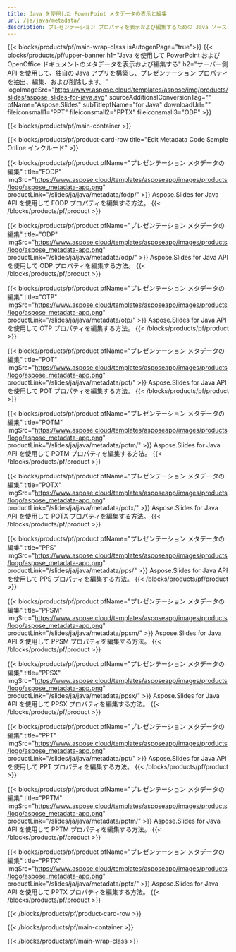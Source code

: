 ```yaml
---
title: Java を使用した PowerPoint メタデータの表示と編集
url: /ja/java/metadata/
description: プレゼンテーション プロパティを表示および編集するための Java ソース コード
---
```


{{< blocks/products/pf/main-wrap-class isAutogenPage="true">}}
{{< blocks/products/pf/upper-banner h1="Java を使用して PowerPoint および OpenOffice ドキュメントのメタデータを表示および編集する" h2="サーバー側 API を使用して、独自の Java アプリを構築し、プレゼンテーション プロパティを抽出、編集、および削除します。" logoImageSrc="https://www.aspose.cloud/templates/aspose/img/products/slides/aspose_slides-for-java.svg" sourceAdditionalConversionTag="" pfName="Aspose.Slides" subTitlepfName="for Java" downloadUrl="" fileiconsmall1="PPT" fileiconsmall2="PPTX" fileiconsmall3="ODP" >}}

{{< blocks/products/pf/main-container >}}

{{< blocks/products/pf/product-card-row title="Edit Metadata Code Sample Online インクルード" >}}

{{< blocks/products/pf/product pfName="プレゼンテーション メタデータの編集" title="FODP" imgSrc="https://www.aspose.cloud/templates/asposeapp/images/products/logo/aspose_metadata-app.png" productLink="/slides/ja/java/metadata/fodp/" >}}
Aspose.Slides for Java API を使用して FODP プロパティを編集する方法。
{{< /blocks/products/pf/product >}}

{{< blocks/products/pf/product pfName="プレゼンテーション メタデータの編集" title="ODP" imgSrc="https://www.aspose.cloud/templates/asposeapp/images/products/logo/aspose_metadata-app.png" productLink="/slides/ja/java/metadata/odp/" >}}
Aspose.Slides for Java API を使用して ODP プロパティを編集する方法。
{{< /blocks/products/pf/product >}}

{{< blocks/products/pf/product pfName="プレゼンテーション メタデータの編集" title="OTP" imgSrc="https://www.aspose.cloud/templates/asposeapp/images/products/logo/aspose_metadata-app.png" productLink="/slides/ja/java/metadata/otp/" >}}
Aspose.Slides for Java API を使用して OTP プロパティを編集する方法。
{{< /blocks/products/pf/product >}}

{{< blocks/products/pf/product pfName="プレゼンテーション メタデータの編集" title="POT" imgSrc="https://www.aspose.cloud/templates/asposeapp/images/products/logo/aspose_metadata-app.png" productLink="/slides/ja/java/metadata/pot/" >}}
Aspose.Slides for Java API を使用して POT プロパティを編集する方法。
{{< /blocks/products/pf/product >}}

{{< blocks/products/pf/product pfName="プレゼンテーション メタデータの編集" title="POTM" imgSrc="https://www.aspose.cloud/templates/asposeapp/images/products/logo/aspose_metadata-app.png" productLink="/slides/ja/java/metadata/potm/" >}}
Aspose.Slides for Java API を使用して POTM プロパティを編集する方法。
{{< /blocks/products/pf/product >}}

{{< blocks/products/pf/product pfName="プレゼンテーション メタデータの編集" title="POTX" imgSrc="https://www.aspose.cloud/templates/asposeapp/images/products/logo/aspose_metadata-app.png" productLink="/slides/ja/java/metadata/potx/" >}}
Aspose.Slides for Java API を使用して POTX プロパティを編集する方法。
{{< /blocks/products/pf/product >}}

{{< blocks/products/pf/product pfName="プレゼンテーション メタデータの編集" title="PPS" imgSrc="https://www.aspose.cloud/templates/asposeapp/images/products/logo/aspose_metadata-app.png" productLink="/slides/ja/java/metadata/pps/" >}}
Aspose.Slides for Java API を使用して PPS プロパティを編集する方法。
{{< /blocks/products/pf/product >}}

{{< blocks/products/pf/product pfName="プレゼンテーション メタデータの編集" title="PPSM" imgSrc="https://www.aspose.cloud/templates/asposeapp/images/products/logo/aspose_metadata-app.png" productLink="/slides/ja/java/metadata/ppsm/" >}}
Aspose.Slides for Java API を使用して PPSM プロパティを編集する方法。
{{< /blocks/products/pf/product >}}

{{< blocks/products/pf/product pfName="プレゼンテーション メタデータの編集" title="PPSX" imgSrc="https://www.aspose.cloud/templates/asposeapp/images/products/logo/aspose_metadata-app.png" productLink="/slides/ja/java/metadata/ppsx/" >}}
Aspose.Slides for Java API を使用して PPSX プロパティを編集する方法。
{{< /blocks/products/pf/product >}}

{{< blocks/products/pf/product pfName="プレゼンテーション メタデータの編集" title="PPT" imgSrc="https://www.aspose.cloud/templates/asposeapp/images/products/logo/aspose_metadata-app.png" productLink="/slides/ja/java/metadata/ppt/" >}}
Aspose.Slides for Java API を使用して PPT プロパティを編集する方法。
{{< /blocks/products/pf/product >}}

{{< blocks/products/pf/product pfName="プレゼンテーション メタデータの編集" title="PPTM" imgSrc="https://www.aspose.cloud/templates/asposeapp/images/products/logo/aspose_metadata-app.png" productLink="/slides/ja/java/metadata/pptm/" >}}
Aspose.Slides for Java API を使用して PPTM プロパティを編集する方法。
{{< /blocks/products/pf/product >}}

{{< blocks/products/pf/product pfName="プレゼンテーション メタデータの編集" title="PPTX" imgSrc="https://www.aspose.cloud/templates/asposeapp/images/products/logo/aspose_metadata-app.png" productLink="/slides/ja/java/metadata/pptx/" >}}
Aspose.Slides for Java API を使用して PPTX プロパティを編集する方法。
{{< /blocks/products/pf/product >}}



{{< /blocks/products/pf/product-card-row >}}

{{< /blocks/products/pf/main-container >}}
    
{{< /blocks/products/pf/main-wrap-class >}}